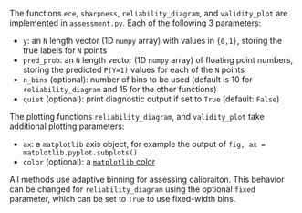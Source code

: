 The functions `ece`, `sharpness`, `reliability_diagram`, and `validity_plot` are implemented in `assessment.py`. Each of the following 3 parameters:
- `y`: an `N` length vector (1D `numpy` array) with values in `{0,1}`, storing the true labels for `N` points
- `pred_prob`: an `N` length vector (1D `numpy` array) of floating point numbers, storing the predicted `P(Y=1)` values for each of the `N` points
- `n_bins` (optional): number of bins to be used (default is 10 for `reliability_diagram` and 15 for the other functions)
- `quiet` (optional): print diagnostic output if set to `True` (default: `False`)

The plotting functions `reliability_diagram`, and `validity_plot` take additional plotting parameters: 
- `ax`: a `matplotlib` axis object, for example the output of `fig, ax = matplotlib.pyplot.subplots()`
- `color` (optional): a [`matplotlib` color](https://matplotlib.org/3.1.1/tutorials/colors/colors.html)

All methods use adaptive binning for assessing calibraiton. This behavior can be changed for `reliability_diagram` using the optional `fixed` parameter, which can be set to `True` to use fixed-width bins.
